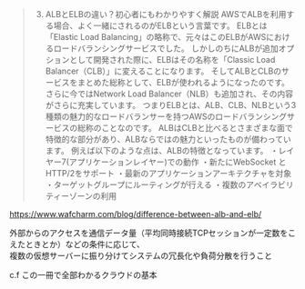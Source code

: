 > 3. ALBとELBの違い？初心者にもわかりやすく解説
AWSでALBを利用する場合、よく一緒にされるのがELBという言葉です。
ELBとは「Elastic Load Balancing」の略称で、元々はこのELBがAWSにおけるロードバランシングサービスでした。
しかしのちにALBが追加オプションとして開発された際に、ELBはその名称を「Classic Load Balancer（CLB）」に変えることになります。
そしてALBとCLBのサービスをまとめた総称として、ELBが使われるようになったのです。
さらに今ではNetwork Load Balancer（NLB）も追加され、その内容がさらに充実しています。
つまりELBとは、ALB、CLB、NLBという3種類の魅力的なロードバランサーを持つAWSのロードバランシングサービスの総称のことなのです。
ALBはCLBと比べるとさまざまな面で特徴的な部分があり、ALBならではの魅力といったものが備わっています。
例えば以下のような点は、ALBの特徴となっています。
・レイヤー7(アプリケーションレイヤー)での動作
・新たにWebSocket とHTTP/2をサポート
・最新のアプリケーションアーキテクチャを対象
・ターゲットグループにルーティングが行える
・複数のアベイラビリティーゾーンの利用

https://www.wafcharm.com/blog/difference-between-alb-and-elb/


外部からのアクセスを通信データ量（平均同時接続TCPセッションが一定数をこえたときとか）などの条件に応じて、  
複数の仮想サーバーに振り分けてシステムの冗長化や負荷分散を行うこと

c.f この一冊で全部わかるクラウドの基本

